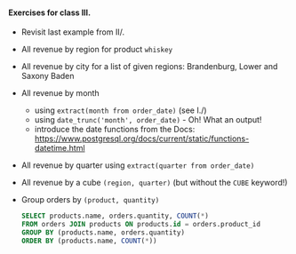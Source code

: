 #### Exercises for class III.

* Revisit last example from II/.
* All revenue by region for product `whiskey`
* All revenue by city for a list of given regions: Brandenburg, Lower and Saxony Baden
* All revenue by month
  - using `extract(month from order_date)` (see I./)
  - using `date_trunc('month', order_date)` - Oh! What an output!
  - introduce the date functions from the Docs:
    https://www.postgresql.org/docs/current/static/functions-datetime.html
* All revenue by quarter using `extract(quarter from order_date)`
* All revenue by a cube `(region, quarter)` (but without the `CUBE` keyword!)
* Group orders by `(product, quantity)`

  ```SQL
  SELECT products.name, orders.quantity, COUNT(*)
  FROM orders JOIN products ON products.id = orders.product_id
  GROUP BY (products.name, orders.quantity)
  ORDER BY (products.name, COUNT(*))
  ```
